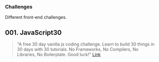 ### Challenges
Different front-end challenges.

## 001. JavaScript30
>"A free 30 day vanilla js coding challenge. Learn to build 30 things in 30 days with 30 tutorials. No Frameworks, No Compilers, No Libraries, No Boilerplate. Good luck!"
>[Link](https://javascript30.com/)
